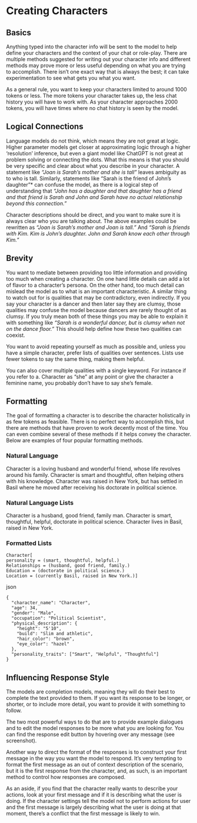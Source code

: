 # Creating Characters

## Basics

Anything typed into the character info will be sent to the model to help define your characters and the context of your chat or role-play. There are multiple methods suggested for writing out your character info and different methods may prove more or less useful depending on what you are trying to accomplish. There isn’t one exact way that is always the best; it can take experimentation to see what gets you what you want.

As a general rule, you want to keep your characters limited to around 1000 tokens or less. The more tokens your character takes up, the less chat history you will have to work with. As your character approaches 2000 tokens, you will have times where no chat history is seen by the model.

## Logical Connections

Language models do not think, which means they are not great at logic. Higher parameter models get closer at approximating logic through a higher ‘resolution’ inference, but even a giant model like ChatGPT is not great at problem solving or connecting the dots.
What this means is that you should be very specific and clear about what you describe in your character. A statement like *“Joan is Sarah’s mother and she is tall”* leaves ambiguity as to who is tall. Similarly, statements like “Sarah is the friend of John’s daughter”* can confuse the model, as there is a logical step of understanding that *“John has a daughter and that daughter has a friend and that friend is Sarah and John and Sarah have no actual relationship beyond this connection.”*

Character descriptions should be direct, and you want to make sure it is always clear who you are talking about. The above examples could be rewritten as *“Joan is Sarah’s mother and Joan is tall.”* And *“Sarah is friends with Kim. Kim is John’s daughter. John and Sarah know each other through Kim.”*

## Brevity

You want to mediate between providing too little information and providing too much when creating a character. On one hand little details can add a lot of flavor to a character’s persona. On the other hand, too much detail can mislead the model as to what is an important characteristic. A similar thing to watch out for is qualities that may be contradictory, even indirectly. If you say your character is a dancer and then later say they are clumsy, those qualities may confuse the model because dancers are rarely thought of as clumsy. If you truly mean both of these things you may be able to explain it with something like *“Sarah is a wonderful dancer, but is clumsy when not on the dance floor.”* This should help define how these two qualities can coexist.

You want to avoid repeating yourself as much as possible and, unless you have a simple character, prefer lists of qualities over sentences. Lists use fewer tokens to say the same thing, making them helpful.

You can also cover multiple qualities with a single keyword. For instance if you refer to a. Character as “she” at any point or give the character a feminine name, you probably don’t have to say she’s female.

## Formatting

The goal of formatting a character is to describe the character holistically in as few tokens as feasible. There is no perfect way to accomplish this, but there are methods that have proven to work decently most of the time. You can even combine several of these methods if it helps convey the character. Below are examples of four popular formatting methods.

### Natural Language

Character is a loving husband and wonderful friend, whose life revolves around his family. Character is smart and thoughtful, often helping others with his knowledge. Character was raised in New York, but has settled in Basil where he moved after receiving his doctorate in political science.

### Natural Language Lists

Character is a husband, good friend, family man. Character is smart, thoughtful, helpful, doctorate in political science. Character lives in Basil, raised in New York.

### Formatted Lists
```
Character[
personality = (smart, thoughtful, helpful.)
Relationships = (husband, good friend, family.)
Education = (doctorate in political science.)
Location = (currently Basil, raised in New York.)]
```

json
```
{
  "character_name": "Character",
  "age": 34,
  "gender": "Male",
  "occupation": "Political Scientist",
  "physical_description": {
    "height": "5'10",
    "build": "Slim and athletic",
    "hair_color": "brown",
    "eye_color": "hazel"
  },
  "personality_traits": ["Smart", "Helpful", "Thoughtful"]
}
```

## Influencing Response Style

The models are completion models, meaning they will do their best to complete the text provided to them. If you want its response to be longer, or shorter, or to include more detail, you want to provide it with something to follow.

The two most powerful ways to do that are to provide example dialogues and to edit the model responses to be more what you are looking for. You can find the response edit button by hovering over any message (see screenshot).

Another way to direct the format of the responses is to construct your first message in the way you want the model to respond. It’s very tempting to format the first message as an out of context description of the scenario, but it is the first response from the character, and, as such, is an important method to control how responses are composed.

As an aside, if you find that the character really wants to describe your actions, look at your first message and if it is describing what the user is doing. If the character settings tell the model not to perform actions for user and the first message is largely describing what the user is doing at that moment, there’s a conflict that the first message is likely to win.
